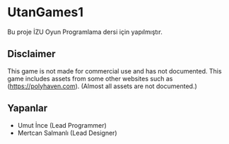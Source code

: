 # UtanGames1

Bu proje İZU Oyun Programlama dersi için yapılmıştır.

## Disclaimer
This game is not made for commercial use and has not documented.
This game includes assets from some other websites such as (https://polyhaven.com). (Almost all assets are not documented.)

## Yapanlar
* Umut İnce (Lead Programmer)
* Mertcan Salmanlı (Lead Designer)